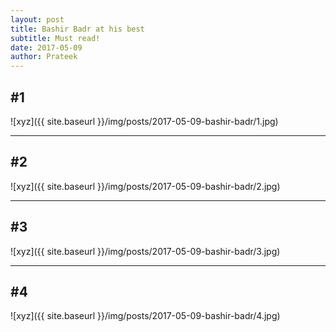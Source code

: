 ```yaml
---
layout: post
title: Bashir Badr at his best
subtitle: Must read!
date: 2017-05-09
author: Prateek
---
```


## #1

![xyz]({{ site.baseurl }}/img/posts/2017-05-09-bashir-badr/1.jpg)

---

## #2

![xyz]({{ site.baseurl }}/img/posts/2017-05-09-bashir-badr/2.jpg)

---

## #3

![xyz]({{ site.baseurl }}/img/posts/2017-05-09-bashir-badr/3.jpg)

---

## #4

![xyz]({{ site.baseurl }}/img/posts/2017-05-09-bashir-badr/4.jpg)
